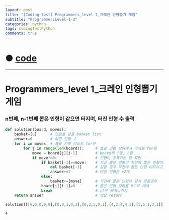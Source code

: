 ```yaml
---
layout: post
title: "[Coding test] Programmers_level 1_크레인 인형뽑기 게임"
subtitle: "ProgrammersLevel-1-2"
categories: python
tags: codingTestPython
comments: true
---
```


# ● [code](https://github.com/JeongJaeyoung0/coding_test/blob/0ded0da5f23d3928144e7123a2974c713a245323/210616_Programmers_level%201_%ED%81%AC%EB%A0%88%EC%9D%B8%20%EC%9D%B8%ED%98%95%EB%BD%91%EA%B8%B0%20%EA%B2%8C%EC%9E%84.ipynb)

***

# Programmers_level 1_크레인 인형뽑기 게임
### n번째, n-1번째 뽑은 인형이 같으면 터지며, 터진 인형 수 출력


```python
def solution(board, moves):
    basket=[0]      # 인형을 담을 basket list
    answer=0        # 터진 인형 수
    for i in moves: # 뽑을 인형 리스트 for문
        for j in range(len(board)):     # 뽑을 인형 상위에서 아래로 for문
            move = board[j][i-1]        # board의 j행, i열
            if move!=0:                 # 인형이 존재하는 행 확인
                if basket[-1]==move:    # 지금 뽑은 인형이 직전에 뽑은 인형이랑 같은지 비교
                    del basket[-1]      # 같을 경우 직전에 뽑은 인형 터트리고
                    answer+=2           # 터진 인형은 +2개
                else:
                    basket+=[move]      # 직전에 뽑은 인형과 같지 않을경우
                board[j][i-1]=0         # 뽑은 인형 자리를 0으로 대체
                break                   # if문 빠져나가기
    return answer                       # 정답 return
```


```python
solution([[0,0,0,0,0],[0,0,1,0,3],[0,2,5,0,1],[4,2,4,4,2],[3,5,1,3,1]], [1,5,3,5,1,2,1,4])
```




    4